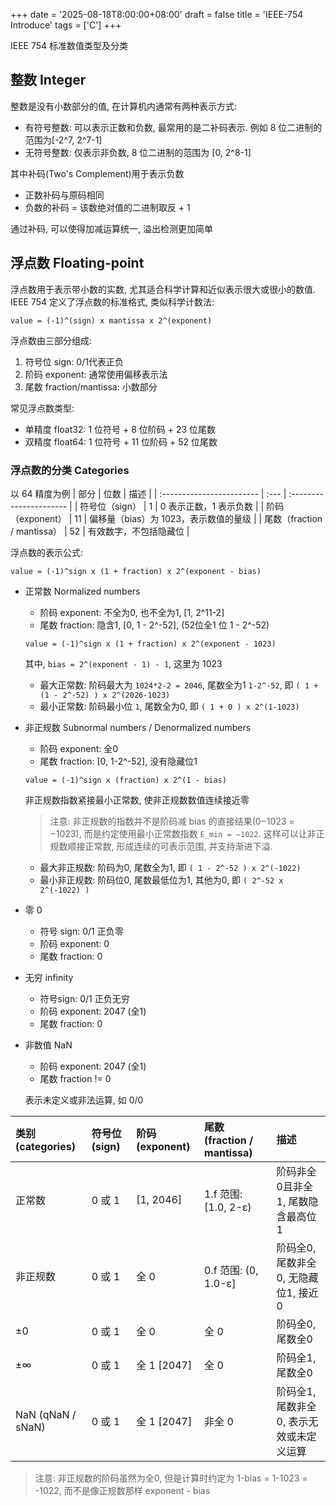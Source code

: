 +++
date = '2025-08-18T8:00:00+08:00'
draft = false
title = 'IEEE-754 Introduce'
tags = ['C']
+++

IEEE 754 标准数值类型及分类

## 整数 Integer

整数是没有小数部分的值, 在计算机内通常有两种表示方式:

- 有符号整数: 可以表示正数和负数, 最常用的是二补码表示. 例如 8 位二进制的范围为[-2^7, 2^7-1]
- 无符号整数: 仅表示非负数, 8 位二进制的范围为 [0, 2^8-1]

其中补码(Two's Complement)用于表示负数

- 正数补码与原码相同
- 负数的补码 = 该数绝对值的二进制取反 + 1

通过补码, 可以使得加减运算统一, 溢出检测更加简单

## 浮点数 Floating-point

浮点数用于表示带小数的实数, 尤其适合科学计算和近似表示很大或很小的数值. IEEE 754 定义了浮点数的标准格式, 类似科学计数法:

```
value = (-1)^(sign) x mantissa x 2^(exponent)
```

浮点数由三部分组成:

1. 符号位 sign: 0/1代表正负
2. 阶码 exponent: 通常使用偏移表示法
3. 尾数 fraction/mantissa: 小数部分

常见浮点数类型:

- 单精度 float32: 1 位符号 + 8 位阶码 + 23 位尾数
- 双精度 float64: 1 位符号 + 11 位阶码 + 52 位尾数

### 浮点数的分类 Categories

以 64 精度为例
| 部分 | 位数 | 描述 |
| :------------------------ | :--- | :---------------------- |
| 符号位（sign） | 1 | 0 表示正数，1 表示负数 |
| 阶码（exponent） | 11 | 偏移量（bias）为 1023，表示数值的量级 |
| 尾数（fraction / mantissa） | 52 | 有效数字，不包括隐藏位 |

浮点数的表示公式:

```
value = (-1)^sign x (1 + fraction) x 2^(exponent - bias)
```

- 正常数 Normalized numbers
  - 阶码 exponent: 不全为0, 也不全为1, [1, 2^11-2]
  - 尾数 fraction: 隐含1, [0, 1 - 2^-52], (52位全1 位 1 - 2^-52)

  ```
  value = (-1)^sign x (1 + fraction) x 2^(exponent - 1023)
  ```

  其中, `bias = 2^(exponent - 1) - 1`, 这里为 1023
  - 最大正常数: 阶码最大为 `1024*2-2 = 2046`, 尾数全为1 `1-2^-52`, 即 `( 1 + (1 - 2^-52) ) x 2^(2026-1023)`
  - 最小正常数: 阶码最小位 `1`, 尾数全为0, 即 `( 1 + 0 ) x 2^(1-1023)`

- 非正规数 Subnormal numbers / Denormalized numbers
  - 阶码 exponent: 全0
  - 尾数 fraction: [0, 1-2^-52], 没有隐藏位1

  ```
  value = (-1)^sign x (fraction) x 2^(1 - bias)
  ```

  非正规数指数紧接最小正常数, 使非正规数数值连续接近零

  > 注意: 非正规数的指数并不是阶码减 bias 的直接结果(0−1023 = −1023), 而是约定使用最小正常数指数 `E_min = −1022`.
  > 这样可以让非正规数顺接正常数, 形成连续的可表示范围, 并支持渐进下溢.
  - 最大非正规数: 阶码为0, 尾数全为1, 即 `( 1 - 2^-52 ) x 2^(-1022)`
  - 最小非正规数: 阶码位0, 尾数最低位为1, 其他为0, 即 `( 2^-52 x 2^(-1022) )`

- 零 0
  - 符号 sign: 0/1 正负零
  - 阶码 exponent: 0
  - 尾数 fraction: 0

- 无穷 infinity
  - 符号sign: 0/1 正负无穷
  - 阶码 exponent: 2047 (全1)
  - 尾数 fraction: 0

- 非数值 NaN
  - 阶码 exponent: 2047 (全1)
  - 尾数 fraction != 0

  表示未定义或非法运算, 如 0/0

| 类别 (categories) | 符号位 (sign) | 阶码 (exponent) | 尾数 (fraction / mantissa) | 描述                                     |
| :---------------- | :------------ | :-------------- | :------------------------- | :--------------------------------------- |
| 正常数            | 0 或 1        | \[1, 2046]      | 1.f 范围: \[1.0, 2-ε)      | 阶码非全0且非全1, 尾数隐含最高位1        |
| 非正规数          | 0 或 1        | 全 0            | 0.f 范围: (0, 1.0-ε]       | 阶码全0, 尾数非全0, 无隐藏位1, 接近0     |
| ±0                | 0 或 1        | 全 0            | 全 0                       | 阶码全0, 尾数全0                         |
| ±∞                | 0 或 1        | 全 1 [2047]     | 全 0                       | 阶码全1, 尾数全0                         |
| NaN (qNaN / sNaN) | 0 或 1        | 全 1 [2047]     | 非全 0                     | 阶码全1, 尾数非全0, 表示无效或未定义运算 |

> 注意: 非正规数的阶码虽然为全0, 但是计算时约定为 1-bias = 1-1023 = -1022, 而不是像正规数那样 exponent - bias
